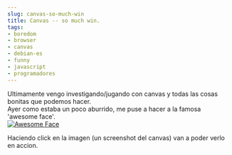 ```yaml
---
slug: canvas-so-much-win  
title: Canvas -- so much win.  
tags:  
- boredom  
- browser  
- canvas  
- debian-es  
- funny  
- javascript  
- programadores  
---
```

  
Ultimamente vengo investigando/jugando con canvas y todas las cosas bonitas que podemos hacer.  
Ayer como estaba un poco aburrido, me puse a hacer a la famosa 'awesome face'.  
[![Awesome Face](http://i.imgur.com/UvVoi.png)](http://cacavoladora.org/e/xperiments/s/omuchwin.html)  
  
Haciendo click en la imagen (un screenshot del canvas) van a poder verlo en accion.  
